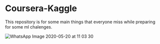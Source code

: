 # Coursera-Kaggle

This repository is for some main things that everyone miss while preparing for some ml chalenges.

![WhatsApp Image 2020-05-20 at 11 03 30](https://user-images.githubusercontent.com/43717493/82408728-dac8a100-9a89-11ea-8ab8-7cc88e6d92d8.jpeg)
